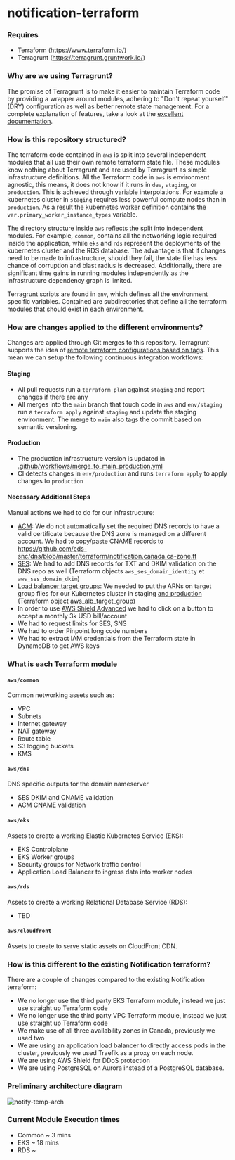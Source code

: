 # notification-terraform


### Requires
- Terraform (https://www.terraform.io/)
- Terragrunt (https://terragrunt.gruntwork.io/)

### Why are we using Terragrunt?
The promise of Terragrunt is to make it easier to maintain Terraform code by providing a wrapper around modules, adhering to "Don't repeat yourself" (DRY) configuration as well as better remote state management. For a complete explanation of features, take a look at the [excellent documentation](https://terragrunt.gruntwork.io/docs/#features).

### How is this repository structured?
The terraform code contained in `aws` is split into several independent modules that all use their own remote terraform state file. These modules know nothing about Terragrunt and are used by Terragrunt as simple infrastructure definitions. All the Terraform code in `aws` is environment agnostic, this means, it does not know if it runs in `dev`, `staging`, or `production`. This is achieved through variable interpolations. For example a kubernetes cluster in `staging` requires less powerful compute nodes than in `production`. As a result the kubernetes worker definition contains the `var.primary_worker_instance_types` variable.

The directory structure inside `aws` reflects the split into independent modules. For example, `common`, contains all the networking logic required inside the application, while `eks` and `rds` represent the deployments of the kubernetes cluster and the RDS database. The advantage is that if changes need to be made to infrastructure, should they fail, the state file has less chance of corruption and blast radius is decreased. Additionally, there are significant time gains in running modules independently as the infrastructure dependency graph is limited.

Terragrunt scripts are found in `env`, which defines all the environment specific variables. Contained are subdirectories that define all the terraform modules that should exist in each environment. 

### How are changes applied to the different environments?
Changes are applied through Git merges to this repository. Terragrunt supports the idea of [remote terraform configurations based on tags](https://terragrunt.gruntwork.io/docs/features/keep-your-terraform-code-dry/#remote-terraform-configurations). This mean we can setup the following continuous integration workflows:

#### Staging
- All pull requests run a `terraform plan` against `staging` and report changes if there are any
- All merges into the `main` branch that touch code in `aws` and `env/staging` run a `terraform apply` against `staging` and update the staging environment. The merge to `main` also tags the commit based on semantic versioning.

#### Production
- The production infrastructure version is updated in [.github/workflows/merge_to_main_production.yml](`.github/workflows/merge_to_main_production.yml`)
- CI detects changes in `env/production` and runs `terraform apply` to apply changes to `production`

#### Necessary Additional Steps

Manual actions we had to do for our infrastructure:

- [ACM](https://github.com/cds-snc/notification-terraform/blob/main/aws/dns/acm.tf): We do not automatically set the required DNS records to have a valid certificate because the DNS zone is managed on a different account. We had to copy/paste CNAME records to https://github.com/cds-snc/dns/blob/master/terraform/notification.canada.ca-zone.tf 
- [SES](https://github.com/cds-snc/notification-terraform/blob/main/aws/dns/ses.tf): We had to add DNS records for TXT and DKIM validation on the DNS repo as well (Terraform objects `aws_ses_domain_identity` et `aws_ses_domain_dkim`)
- [Load balancer target groups](https://github.com/cds-snc/notification-terraform/blob/main/aws/eks/alb.tf): We needed to put the ARNs on target group files for our Kubernetes cluster in staging [and production](https://github.com/cds-snc/notification-manifests/tree/main/env/production) (Terraform object aws_alb_target_group)
- In order to use [AWS Shield Advanced](https://aws.amazon.com/shield/) we had to click on a button to accept a monthly 3k USD bill/account
- We had to request limits for SES, SNS
- We had to order Pinpoint long code numbers
- We had to extract IAM credentials from the Terraform state in DynamoDB to get AWS keys

### What is each Terraform module

#### `aws/common`
Common networking assets such as:
- VPC 
- Subnets 
- Internet gateway
- NAT gateway
- Route table
- S3 logging buckets
- KMS

#### `aws/dns`
DNS specific outputs for the domain nameserver
- SES DKIM and CNAME validation
- ACM CNAME validation

#### `aws/eks`
Assets to create a working Elastic Kubernetes Service (EKS):
- EKS Controlplane
- EKS Worker groups
- Security groups for Network traffic control
- Application Load Balancer to ingress data into worker nodes

#### `aws/rds`
Assets to create a working Relational Database Service (RDS):
- TBD

#### `aws/cloudfront`
Assets to create to serve static assets on CloudFront CDN.

### How is this different to the existing Notification terraform?
There are a couple of changes compared to the existing Notification terraform:

- We no longer use the third party EKS Terraform module, instead we just use straight up Terraform code
- We no longer use the third party VPC Terraform module, instead we just use straight up Terraform code 
- We make use of all three availability zones in Canada, previously we used two
- We are using an application load balancer to directly access pods in the cluster, previously we used Traefik as a proxy on each node.
- We are using AWS Shield for DDoS protection
- We are using PostgreSQL on Aurora instead of a PostgreSQL database.

### Preliminary architecture diagram
![notify-temp-arch](https://user-images.githubusercontent.com/867334/98271915-7083ba00-1f5e-11eb-82e1-30b188c4dfb9.png)

### Current Module Execution times 

- Common ~ 3 mins
- EKS ~ 18 mins
- RDS ~
